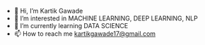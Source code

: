 - 👋 Hi, I’m Kartik Gawade
- 👀 I’m interested in MACHINE LEARNING, DEEP LEARNING, NLP
- 🌱 I’m currently learning DATA SCIENCE
- 📫 How to reach me kartikgawade17@gmail.com

<!---
KartikGawade17/KartikGawade17 is a ✨ special ✨ repository because its `README.md` (this file) appears on your GitHub profile.
You can click the Preview link to take a look at your changes.
--->
